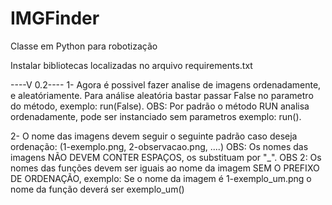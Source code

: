 # IMGFinder
Classe em Python para robotização 

Instalar bibliotecas localizadas no arquivo requirements.txt

----V 0.2----
1- Agora é possivel fazer analise de imagens ordenadamente, e aleatóriamente. Para análise aleatória bastar passar False no parametro do método, exemplo: run(False).
OBS: Por padrão o método RUN analisa ordenadamente, pode ser instanciado sem parametros exemplo: run().

2-  O nome das imagens devem seguir o seguinte padrão caso deseja ordenação: (1-exemplo.png, 2-observacao.png, ....)
OBS: Os nomes das imagens NÃO DEVEM CONTER ESPAÇOS,  os substituam por "_".
OBS 2: Os nomes das funções devem ser iguais ao nome da imagem SEM O PREFIXO DE ORDENAÇÃO, exemplo: Se o nome da imagem é 1-exemplo_um.png
o nome da função deverá ser exemplo_um()

